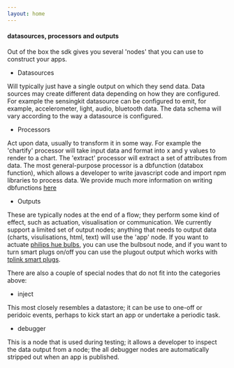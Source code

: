 ```yaml
---
layout: home
---
```


#### datasources, processors and outputs

Out of the box the sdk gives you several 'nodes' that you can use to construct your apps. 

- Datasources

Will typically just have a single output on which they send data.  Data sources may create different data depending on how they are configured.  For example the sensingkit datasource can be configured to emit, for example, accelerometer, light, audio, bluetooth data.  The data schema will vary according to the way a datasource is configured.

- Processors

Act upon data, usually to transform it in some way.  For example the 'chartify' processor will take input data and format into x and y values to render to a chart.  The 'extract' processor will extract a set of attributes from data.  The most general-purpose processor is a dbfunction (databox function), which allows a developer to write javascript code and import npm libraries to process data.  We provide much more information on writing dbfunctions [here](/walkthrough/functions)

- Outputs

 These are typically nodes at the end of a flow; they perform some kind of effect, such as actuation, visualisation or communication.  We currently support a limited set of output nodes; anything that needs to output data (charts, visulisations, html, text) will use the 'app' node.  If you want to actuate [philips hue bulbs](https://www.philips.co.uk/c-m-li/hue), you can use the bulbsout node, and if you want to turn smart plugs on/off you can use the plugout output which works with [tplink smart plugs](http://uk.tp-link.com/products/details/cat-5258_HS100.html).


 There are also a couple of special nodes that do not fit into the categories above:

 - inject

 This most closely resembles a datastore; it can be use to one-off or peridoic events, perhaps to kick start an app or undertake a periodic task.

 - debugger

 This is a node that is used during testing; it allows a developer to inspect the data output from a node; the all debugger nodes are automatically stripped out when an app is published.